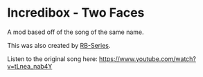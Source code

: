 # Incredibox - Two Faces
A mod based off of the song of the same name.

This was also created by [RB-Series](https://www.youtube.com/channel/UCC3ezszbfRDrUo5vlf7u9yQ).

Listen to the original song here: https://www.youtube.com/watch?v=tLnea_nab4Y